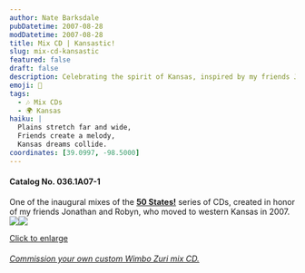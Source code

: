 ```yaml
---
author: Nate Barksdale
pubDatetime: 2007-08-28
modDatetime: 2007-08-28
title: Mix CD | Kansastic!
slug: mix-cd-kansastic
featured: false
draft: false
description: Celebrating the spirit of Kansas, inspired by my friends Jonathan and Robyn's move to western Kansas in 2007.
emoji: 🌾
tags:
  - 🎶 Mix CDs
  - 🌍 Kansas
haiku: |
  Plains stretch far and wide,  
  Friends create a melody,  
  Kansas dreams collide.
coordinates: [39.0997, -98.5000]
---
```


#### Catalog No. 036.1A07-1

One of the inaugural mixes of the [**50 States!**](https://www.natebarksdale.com/?tag=states) series of CDs, created in honor of my friends Jonathan and Robyn, who moved to western Kansas in 2007. [![](https://www.natebarksdale.com/wp-content/uploads/portfolio/KS_260.jpg)](https://www.natebarksdale.com/wp-content/uploads/portfolio/KS_530.jpg)[![](https://www.natebarksdale.com/wp-content/uploads/portfolio/KS2_260.jpg)](https://www.natebarksdale.com/wp-content/uploads/portfolio/KS2_530.jpg)

[Click to enlarge](https://www.natebarksdale.com/wp-content/uploads/portfolio/KS_530.jpg)

###### [Commission your own custom Wimbo Zuri mix CD.](https://www.natebarksdale.com/?p=342)
